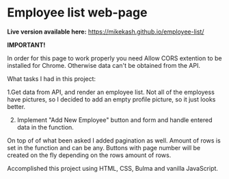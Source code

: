 # Employee list web-page

**Live version available here:** https://mikekash.github.io/employee-list/

**IMPORTANT!**

In order for this page to work properly you need Allow CORS extention to be installed for Chrome. Otherwise data can't be obtained from the API.

What tasks I had in this project:

1.Get data from API, and render an employee list.
Not all of the employess have pictures, so I decided to add an empty profile picture, so it just looks better.

2. Implement "Add New Employee" button and form and handle entered data in the function.

On top of of what been asked I added pagination as well. Amount of rows is set in the function and can be any. Buttons with page number will be created on the fly depending on the rows amount of rows.

Accomplished this project using HTML, CSS, Bulma and vanilla JavaScript.
